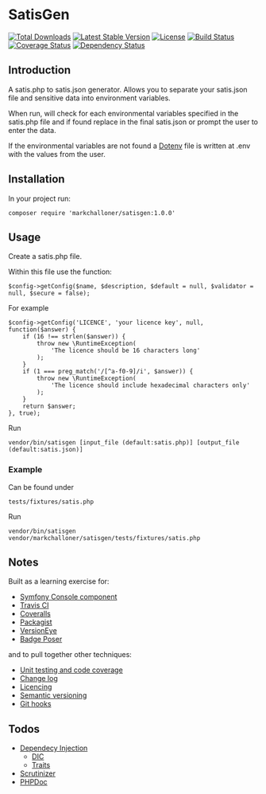 # SatisGen

[![Total Downloads](https://poser.pugx.org/markchalloner/satisgen/downloads)](https://packagist.org/packages/markchalloner/satisgen)
[![Latest Stable Version](https://poser.pugx.org/markchalloner/satisgen/v/stable)](https://packagist.org/packages/markchalloner/satisgen)
[![License](https://poser.pugx.org/markchalloner/satisgen/license)](https://packagist.org/packages/markchalloner/satisgen)
[![Build Status](https://travis-ci.org/markchalloner/satisgen.svg?branch=master)](https://travis-ci.org/markchalloner/satisgen)
[![Coverage Status](https://coveralls.io/repos/markchalloner/satisgen/badge.svg)](https://coveralls.io/r/markchalloner/satisgen)
[![Dependency Status](https://www.versioneye.com/user/projects/554d4b678a8e5655d6000076/badge.svg?style=flat)](https://www.versioneye.com/user/projects/554d4b678a8e5655d6000076)

## Introduction

A satis.php to satis.json generator. Allows you to separate your satis.json file and sensitive data into environment variables.

When run, will check for each environmental variables specified in the satis.php file and if found replace in the final satis.json or prompt the user to enter the data.

If the environmental variables are not found a [Dotenv] file is written at .env with the values from the user.

## Installation

In your project run:

    composer require 'markchalloner/satisgen:1.0.0'

## Usage

Create a satis.php file.

Within this file use the function:

    $config->getConfig($name, $description, $default = null, $validator = null, $secure = false);

For example

    $config->getConfig('LICENCE', 'your licence key', null, function($answer) {
        if (16 !== strlen($answer)) {
            throw new \RuntimeException(
                'The licence should be 16 characters long'
            );
        }
        if (1 === preg_match('/[^a-f0-9]/i', $answer)) {
            throw new \RuntimeException(
                'The licence should include hexadecimal characters only'
            );
        }
        return $answer;
    }, true);

Run

    vendor/bin/satisgen [input_file (default:satis.php)] [output_file (default:satis.json)]

### Example

Can be found under

    tests/fixtures/satis.php

Run

    vendor/bin/satisgen vendor/markchalloner/satisgen/tests/fixtures/satis.php

## Notes

Built as a learning exercise for:

- [Symfony Console component](http://symfony.com/doc/current/components/console/introduction.html)
- [Travis CI](https://travis-ci.org/markchalloner/satisgen)
- [Coveralls](https://coveralls.io/repos/markchalloner/satisgen)
- [Packagist](https://packagist.org/packages/markchalloner/satisgen)
- [VersionEye](https://packagist.org/packages/markchalloner/satisgen)
- [Badge Poser](https://poser.pugx.org/)

and to pull together other techniques:

- [Unit testing and code coverage](https://phpunit.de/)
- [Change log](http://keepachangelog.com/)
- [Licencing](http://choosealicense.com/)
- [Semantic versioning](http://semver.org/spec/v2.0.0.html)
- [Git hooks](https://github.com/icefox/git-hooks)

## Todos

- [Dependecy Injection](http://fabien.potencier.org/article/12/do-you-need-a-dependency-injection-container)
  - [DIC](http://symfony.com/doc/current/components/dependency_injection/introduction.html)
  - [Traits](http://jasonlotito.com/programming/injectors-dependency-injection-with-traits)
- [Scrutinizer](http://scrutinizer-ci.com)
- [PHPDoc](http://www.phpdoc.org/)

[Dotenv]: https://github.com/vlucas/phpdotenv